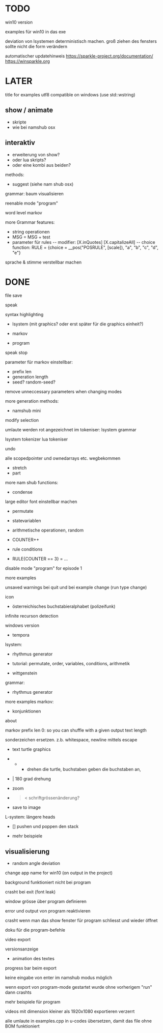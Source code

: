 #  TODO

win10 version

examples für win10 in das exe

deviation von lsystemen deterministisch machen. groß ziehen des fensters sollte nicht die form verändern

automatischer updatehinweis
https://sparkle-project.org/documentation/
https://winsparkle.org


# LATER

title for examples utf8 compatible on windows (use std::wstring)

## show / animate
* skripte
* wie bei namshub osx

## interaktiv
* erweiterung von show?
* oder lua skripts?
* oder eine kombi aus beiden?

methods:
* suggest (siehe nam shub osx)

grammar: baum visualisieren

reenable mode "program"

word level markov


more Grammar features:
* string operationen
* MSG = MSG + test
* parameter für rules
-- modifier:    [X.inQuotes] [X.capitalizeAll]
-- choice function: RULE = {choice = __pos("POSRULE", [scale]), "a", "b", "c", "d", "e"}

sprache & stimme verstellbar machen


# DONE

file save

speak

syntax highlighting

- lsystem (mit graphics? oder erst später für die graphics einheit?)

- markov

- program

speak stop

parameter für markov einstellbar:
- prefix len
- generation length
- seed? random-seed?

remove unneccessary parameters when changing modes


more generation methods:
- namshub mini

modify selection


umlaute werden rot angezeichnet im tokeniser:
lsystem
grammar

lsystem tokenizer
lua tokeniser

undo

alle scopedpointer und ownedarrays etc. wegbekommen

* stretch
* part

more nam shub functions:
* condense

large editor font einstellbar machen

* permutate
* statevariablen

* arithmetische operationen, random
* COUNTER++

* rule conditions
* RULE{COUNTER == 3} = ...

disable mode "program" for episode 1

more examples

unsaved warnings bei quit
und bei example change (run type change)

icon

* österreichisches buchstabieralphabet (polizeifunk)

infinite recurson detection

windows version

* tempora

lsystem:
* rhythmus generator
* tutorial: permutate, order, variables, conditions, arithmetik

* wittgenstein

grammar:
* rhythmus generator


more examples
markov:
* konjunktionen

about

markov prefix len 0: so you can shuffle with a given output text length

sonderzeichen ersetzen. z.b. whitespace, newline mittels escape

* text turtle graphics
* + - drehen die turtle, buchstaben geben die buchstaben an,

* | 180 grad drehung

* zoom

* > < schriftgrössenänderung?

* save to image

L-system:
längere heads

* [] pushen und poppen den stack

* mehr beispiele


## visualisierung
* random angle deviation

change app name for win10 (on output in the project)

background funktioniert nicht bei program

crasht bei exit (font leak)

window grösse über program definieren

error und output von program reaktivieren

crasht wenn man das show fenster für program schliesst und wieder öffnet

doku für die program-befehle

video export

versionsanzeige

* animation des textes

progress bar beim export

keine eingabe von enter im namshub modus möglich

wenn export von program-mode gestartet wurde ohne vorherigem "run" dann crashts

mehr beispiele für program

videos mit dimension kleiner als 1920x1080 exportieren verzerrt

alle umlaute in examples.cpp in u-codes übersetzen, damit das file ohne BOM funktioniert
